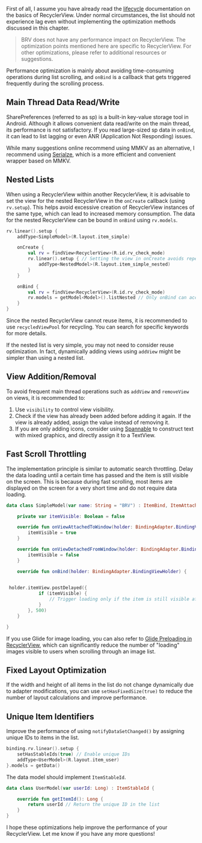 First of all, I assume you have already read the [lifecycle](lifecycle.md) documentation on the basics of RecyclerView. Under normal circumstances, the list should not experience lag even without implementing the optimization methods discussed in this chapter.

> BRV does not have any performance impact on RecyclerView. The optimization points mentioned here are specific to RecyclerView. For other optimizations, please refer to additional resources or suggestions.

Performance optimization is mainly about avoiding time-consuming operations during list scrolling, and `onBind` is a callback that gets triggered frequently during the scrolling process.

## Main Thread Data Read/Write

SharePreferences (referred to as sp) is a built-in key-value storage tool in Android. Although it allows convenient data read/write on the main thread, its performance is not satisfactory. If you read large-sized sp data in `onBind`, it can lead to list lagging or even ANR (Application Not Responding) issues.

While many suggestions online recommend using MMKV as an alternative, I recommend using [Serialze](https://github.com/liangjingkanji/Serialize), which is a more efficient and convenient wrapper based on MMKV.

## Nested Lists

When using a RecyclerView within another RecyclerView, it is advisable to set the view for the nested RecyclerView in the `onCreate` callback (using `rv.setup`). This helps avoid excessive creation of RecyclerView instances of the same type, which can lead to increased memory consumption. The data for the nested RecyclerView can be bound in `onBind` using `rv.models`.

```kotlin
rv.linear().setup {
    addType<SimpleModel>(R.layout.item_simple)

    onCreate {
        val rv = findView<RecyclerView>(R.id.rv_check_mode)
        rv.linear().setup { // Setting the view in onCreate avoids repeated callbacks during list scrolling
            addType<NestedModel>(R.layout.item_simple_nested)
        }
    }

    onBind {
        val rv = findView<RecyclerView>(R.id.rv_check_mode)
        rv.models = getModel<Model>().listNested // Only onBind can access the data
    }
}
```

Since the nested RecyclerView cannot reuse items, it is recommended to use `recycledViewPool` for recycling. You can search for specific keywords for more details.

If the nested list is very simple, you may not need to consider reuse optimization. In fact, dynamically adding views using `addView` might be simpler than using a nested list.

## View Addition/Removal

To avoid frequent main thread operations such as `addView` and `removeView` on views, it is recommended to:

1. Use `visibility` to control view visibility.
2. Check if the view has already been added before adding it again. If the view is already added, assign the value instead of removing it.
3. If you are only adding icons, consider using [Spannable](https://github.com/liangjingkanji/spannable) to construct text with mixed graphics, and directly assign it to a TextView.

## Fast Scroll Throttling

The implementation principle is similar to automatic search throttling. Delay the data loading until a certain time has passed and the item is still visible on the screen. This is because during fast scrolling, most items are displayed on the screen for a very short time and do not require data loading.

```kotlin
data class SimpleModel(var name: String = "BRV") : ItemBind, ItemAttached {

    private var itemVisible: Boolean = false

    override fun onViewAttachedToWindow(holder: BindingAdapter.BindingViewHolder) {
        itemVisible = true
    }

    override fun onViewDetachedFromWindow(holder: BindingAdapter.BindingViewHolder) {
        itemVisible = false
    }

    override fun onBind(holder: BindingAdapter.BindingViewHolder) {
       

 holder.itemView.postDelayed({
            if (itemVisible) {
                // Trigger loading only if the item is still visible after 500ms
            }
        }, 500)
    }

}
```

If you use Glide for image loading, you can also refer to [Glide Preloading in RecyclerView](https://muyangmin.github.io/glide-docs-cn/int/recyclerview.html), which can significantly reduce the number of "loading" images visible to users when scrolling through an image list.

## Fixed Layout Optimization

If the width and height of all items in the list do not change dynamically due to adapter modifications, you can use `setHasFixedSize(true)` to reduce the number of layout calculations and improve performance.

## Unique Item Identifiers

Improve the performance of using `notifyDataSetChanged()` by assigning unique IDs to items in the list.

```kotlin
binding.rv.linear().setup {
    setHasStableIds(true) // Enable unique IDs
    addType<UserModel>(R.layout.item_user)
}.models = getData()
```

The data model should implement `ItemStableId`.

```kotlin
data class UserModel(var userId: Long) : ItemStableId {

    override fun getItemId(): Long {
        return userId // Return the unique ID in the list
    }
}
```

I hope these optimizations help improve the performance of your RecyclerView. Let me know if you have any more questions!